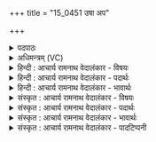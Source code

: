 +++
title = "15_0451 उषा अप"

+++
<details><summary>पदपाठः</summary>

उ꣣षाः꣢। अ꣡प꣢꣯। स्व꣡सुः꣢꣯। त꣡मः꣢꣯। सम्। व꣣र्त्तयति। वर्त्तनि꣢म्। सु꣣जात꣡ता꣢। सु꣣। जात꣣ता꣢। ४५१। १
</details>

<details><summary>अधिमन्त्रम् (VC)</summary>

- उषाः
- संवर्त आङ्गिरसः
- द्विपदा विराट्
- पञ्चमः
- ऐन्द्रं काण्डम्
</details>

<details><summary>हिन्दी : आचार्य रामनाथ वेदालंकार - विषयः</summary>

अगले मन्त्र का देवता उषा है। उषा के महत्त्व का वर्णन है।
</details>

<details><summary>हिन्दी : आचार्य रामनाथ वेदालंकार - पदार्थः</summary>

पदार्थान्वयभाषाः -  जैसे (उषाः) प्रभातकालीन प्राकृतिक उषा (स्वसुः) अपनी बहिन रात्रि के (तमः) अन्धकार को (अप) हटा देती है, और (सुजातता) अपने श्रेष्ठ जन्म से (वर्तनिम्) मार्ग को (सं वर्तयति) प्रकाशित कर देती है, वैसे ही (उषाः) योगशास्त्र में प्रसिद्ध आत्मख्याति (स्वसुः) आत्मा में राग, द्वेष आदि को प्रक्षिप्त करनेवाली अविद्या के (तमः) तामसिक प्रभाव को (अप) दूर कर देती है और (सुजातता) अपने शुभ जन्म से (वर्तनिम्) साधक के योगमार्ग को (सं वर्तयति) अध्यात्मप्रकाश से प्रकाशित कर देती है ॥५॥
</details>

<details><summary>हिन्दी : आचार्य रामनाथ वेदालंकार - भावार्थः</summary>

भावार्थभाषाः -  जो मनुष्य अविद्यारूप रात्रि को दूर करके विवेकख्यातिरूप उषा के प्रकाश को प्राप्त करते हैं, वे मुक्ति के अधिकारी हो जाते हैं ॥५॥
</details>

<details><summary>संस्कृत : आचार्य रामनाथ वेदालंकार - विषयः</summary>

अथ उषा देवता। उषसो महत्त्वमाह।
</details>

<details><summary>संस्कृत : आचार्य रामनाथ वेदालंकार - पदार्थः</summary>

पदार्थान्वयभाषाः -  यथा (उषाः) प्रभातदीप्तिः (स्वसुः) स्वभगिन्याः रात्र्याः (तमः) अन्धकारम् (अप) अपवर्तयति, अपसारयति, किञ्च (सुजातता) सुजन्मना। सुजातता सुजाततया। ‘सुपां सुलुक्०’ अ० ७।१।३९ इति तृतीयैकवचने पूर्वसवर्णदीर्घः। (वर्तनिम्) मार्गम् (सं वर्तयति) प्रकाशयति, तथा (उषाः) योगशास्त्रे प्रसिद्धा आत्मख्यातिः (स्वसुः) जीवात्मनि रागद्वेषादिप्रक्षेप्त्र्याः अविद्यायाः। सु तीव्रतया अस्यति क्षिपतीति स्वसा तस्याः। सुपूर्वात् असु क्षेपणे धातोः ‘सावसेर्ऋन्। उ० २।९८’ इति ऋन् प्रत्ययः। (तम्) तामसं प्रभावम् (अप) अपसारयति, किञ्च (सुजातता) सुजन्मना (वर्तनिम्) साधकस्य योगमार्गम् (सं वर्तयति) अध्यात्मप्रकाशेन प्रकाशयति ॥५॥
</details>

<details><summary>संस्कृत : आचार्य रामनाथ वेदालंकार - भावार्थः</summary>

भावार्थभाषाः -  ये जना अविद्यारात्रिमपगमय्य विवेकख्यातिरूपाया उषसः प्रकाशं प्राप्नुवन्ति ते मुक्तेरधिकारिणो जायन्ते ॥५॥
</details>

<details><summary>संस्कृत : आचार्य रामनाथ वेदालंकार - पादटिप्पनी</summary>

टिप्पणी:   १. ऋ० १०।१७२।४। अथ० १९।१२।१ पूर्वार्द्धः, ऋषिः वसिष्ठः।
</details>